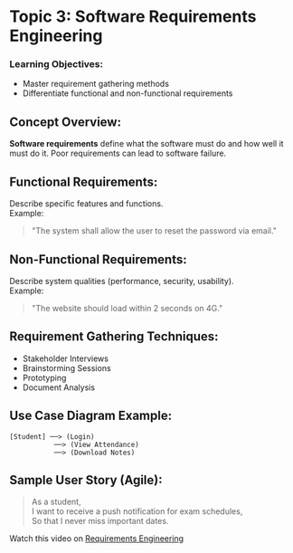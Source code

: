 # Topic 3: Software Requirements Engineering

### Learning Objectives:
* Master requirement gathering methods  
* Differentiate functional and non-functional requirements  

## Concept Overview:
**Software requirements** define what the software must do and how well it must do it. Poor requirements can lead to software failure.

## Functional Requirements:
Describe specific features and functions.  
Example:  
> "The system shall allow the user to reset the password via email."

## Non-Functional Requirements:
Describe system qualities (performance, security, usability).  
Example:  
> "The website should load within 2 seconds on 4G."

## Requirement Gathering Techniques:
* Stakeholder Interviews  
* Brainstorming Sessions  
* Prototyping  
* Document Analysis  

## Use Case Diagram Example:
```
[Student] ──> (Login)
           ──> (View Attendance)
           ──> (Download Notes)
```

## Sample User Story (Agile):
> As a student,  
> I want to receive a push notification for exam schedules,  
> So that I never miss important dates.

Watch this video on [Requirements Engineering](https://youtu.be/JNLRXczA9Y0?si=waghg2eS_H7qDsES)